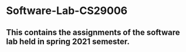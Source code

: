 # Software-Lab-CS29006

## This contains the assignments of the software lab held in spring 2021 semester.
